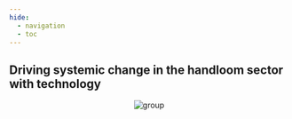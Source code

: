```yaml
---
hide:
  - navigation
  - toc
---
```

## Driving systemic change in the handloom sector with technology
<p align="center"><img alt="group" src="../../images/front_textile.jpg" /></p>
